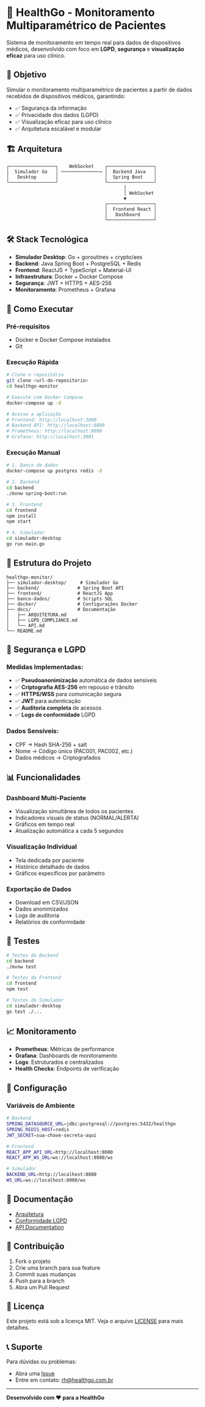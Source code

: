 # 🏥 HealthGo - Monitoramento Multiparamétrico de Pacientes

Sistema de monitoramento em tempo real para dados de dispositivos médicos, desenvolvido com foco em **LGPD**, **segurança** e **visualização eficaz** para uso clínico.

## 🎯 Objetivo

Simular o monitoramento multiparamétrico de pacientes a partir de dados recebidos de dispositivos médicos, garantindo:
- ✅ Segurança da informação
- ✅ Privacidade dos dados (LGPD)
- ✅ Visualização eficaz para uso clínico
- ✅ Arquitetura escalável e modular

## 🏗️ Arquitetura

```
┌─────────────────┐    WebSocket    ┌─────────────────┐
│  Simulador Go   │ ──────────────→ │  Backend Java   │
│   Desktop       │                 │  Spring Boot    │
└─────────────────┘                 └─────────────────┘
                                           │
                                           │ WebSocket
                                           ▼
                                    ┌─────────────────┐
                                    │  Frontend React │
                                    │   Dashboard     │
                                    └─────────────────┘
```

## 🛠️ Stack Tecnológica

- **Simulador Desktop**: Go + goroutines + crypto/aes
- **Backend**: Java Spring Boot + PostgreSQL + Redis
- **Frontend**: ReactJS + TypeScript + Material-UI
- **Infraestrutura**: Docker + Docker Compose
- **Segurança**: JWT + HTTPS + AES-256
- **Monitoramento**: Prometheus + Grafana

## 🚀 Como Executar

### Pré-requisitos
- Docker e Docker Compose instalados
- Git

### Execução Rápida
```bash
# Clone o repositório
git clone <url-do-repositorio>
cd healthgo-monitor

# Execute com Docker Compose
docker-compose up -d

# Acesse a aplicação
# Frontend: http://localhost:3000
# Backend API: http://localhost:8080
# Prometheus: http://localhost:9090
# Grafana: http://localhost:3001
```

### Execução Manual
```bash
# 1. Banco de dados
docker-compose up postgres redis -d

# 2. Backend
cd backend
./mvnw spring-boot:run

# 3. Frontend
cd frontend
npm install
npm start

# 4. Simulador
cd simulador-desktop
go run main.go
```

## 📁 Estrutura do Projeto

```
healthgo-monitor/
├── simulador-desktop/     # Simulador Go
├── backend/              # Spring Boot API
├── frontend/             # ReactJS App
├── banco-dados/          # Scripts SQL
├── docker/               # Configurações Docker
├── docs/                 # Documentação
│   ├── ARQUITETURA.md
│   ├── LGPD_COMPLIANCE.md
│   └── API.md
└── README.md
```

## 🔐 Segurança e LGPD

### Medidas Implementadas:
- ✅ **Pseudoanonimização** automática de dados sensíveis
- ✅ **Criptografia AES-256** em repouso e trânsito
- ✅ **HTTPS/WSS** para comunicação segura
- ✅ **JWT** para autenticação
- ✅ **Auditoria completa** de acessos
- ✅ **Logs de conformidade** LGPD

### Dados Sensíveis:
- CPF → Hash SHA-256 + salt
- Nome → Código único (PAC001, PAC002, etc.)
- Dados médicos → Criptografados

## 📊 Funcionalidades

### Dashboard Multi-Paciente
- Visualização simultânea de todos os pacientes
- Indicadores visuais de status (NORMAL/ALERTA)
- Gráficos em tempo real
- Atualização automática a cada 5 segundos

### Visualização Individual
- Tela dedicada por paciente
- Histórico detalhado de dados
- Gráficos específicos por parâmetro

### Exportação de Dados
- Download em CSV/JSON
- Dados anonimizados
- Logs de auditoria
- Relatórios de conformidade

## 🧪 Testes

```bash
# Testes do Backend
cd backend
./mvnw test

# Testes do Frontend
cd frontend
npm test

# Testes do Simulador
cd simulador-desktop
go test ./...
```

## 📈 Monitoramento

- **Prometheus**: Métricas de performance
- **Grafana**: Dashboards de monitoramento
- **Logs**: Estruturados e centralizados
- **Health Checks**: Endpoints de verificação

## 🔧 Configuração

### Variáveis de Ambiente
```bash
# Backend
SPRING_DATASOURCE_URL=jdbc:postgresql://postgres:5432/healthgo
SPRING_REDIS_HOST=redis
JWT_SECRET=sua-chave-secreta-aqui

# Frontend
REACT_APP_API_URL=http://localhost:8080
REACT_APP_WS_URL=ws://localhost:8080/ws

# Simulador
BACKEND_URL=http://localhost:8080
WS_URL=ws://localhost:8080/ws
```

## 📝 Documentação

- [Arquitetura](./docs/ARQUITETURA.md)
- [Conformidade LGPD](./docs/LGPD_COMPLIANCE.md)
- [API Documentation](./docs/API.md)

## 🤝 Contribuição

1. Fork o projeto
2. Crie uma branch para sua feature
3. Commit suas mudanças
4. Push para a branch
5. Abra um Pull Request

## 📄 Licença

Este projeto está sob a licença MIT. Veja o arquivo [LICENSE](LICENSE) para mais detalhes.

## 📞 Suporte

Para dúvidas ou problemas:
- Abra uma [Issue](../../issues)
- Entre em contato: rh@healthgo.com.br

---

**Desenvolvido com ❤️ para a HealthGo** 